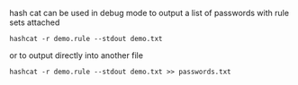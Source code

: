hash cat can be used in debug mode to output a list of passwords with rule sets attached
```
hashcat -r demo.rule --stdout demo.txt
```
or to output directly into another file
```
hashcat -r demo.rule --stdout demo.txt >> passwords.txt
```